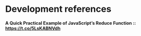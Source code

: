 # Development references
#### A Quick Practical Example of JavaScript’s Reduce Function :: https://t.co/5LsKABNVdh